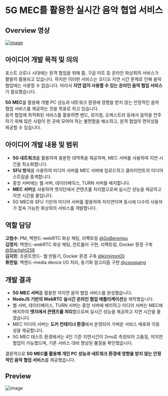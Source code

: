 # 5G MEC를 활용한 실시간 음악 협업 서비스
## Overview 영상
[![image](https://user-images.githubusercontent.com/37897508/224617559-bf8693c0-44e6-485c-95f3-c0d066c370c3.png)](https://youtu.be/YgTgkBeZmn4)
## 아이디어 개발 목적 및 의의
포스트 코로나 시대에는 원격 협업을 위해 줌, 구글 미트 등 온라인 화상회의 서비스가 활발히 활용되고 있습니다. 
하지만 이러한 서비스는 오디오 지연 시간 문제로 인해 음악 협업에는 사용할 수 없습니다.
따라서 **지연 없이 사용할 수 있는 온라인 음악 협업 서비스**가 필요했습니다.

**5G MEC**를 활용해 개별 PC 성능과 네트워크 환경에 영향을 받지 않는 안정적인 음악 협업 서비스를 제공하는 것을 목표로 하고 있습니다.  
음악 협업에 최적화된 서비스를 활용하면 밴드, 뮤지컬, 오케스트라 등에서 음악을 연주하기 위해 많은 사람이 한 곳에 모여야 하는 불편함을 해소하고, 원격 협업의 편의성을 제공할 수 있습니다.

## 아이디어 개발 내용 및 범위
- **5G 네트워크**를 활용하여 충분한 대역폭을 제공하며, MEC 서버를 사용하여 지연 시간을 최소화합니다.
- **SFU 방식**을 사용하여 미디어 서버를 MEC 서버에 업로드하고 클라이언트의 미디어 스트림을 중계합니다.
- 중앙 서버에는 웹 서버, 데이터베이스, TURN 서버를 배치합니다.
- **MEC 서버**를 사용하여 엣지단에서 콘텐츠를 처리함으로써 실시간 성능을 제공하고 지연 시간을 줄입니다.
- 5G MEC와 SFU 기반의 미디어 서버를 활용하여 저지연이며 동시에 다수의 사용자가 접속 가능한 화상회의 서비스를 개발합니다.

## 역할 담당
**고범수**: PM, 백엔드-webRTC 화상 채팅, 리팩토링 <a href="https://github.com/GoBeromsu">@GoBeromsu</a>    
**김명지**: 백엔드-webRTC 화상 채팅, 컨트롤러 구현, 리팩토링, Docker 환경 구축 <a href="https://github.com/Starlight258">@Starlight258</a>     
**김지민**: 프론트엔드- 웹 만들기, Docker 환경 구축  <a href="https://github.com/kimjimin00">@kimjimin00</a>   
**류한일**: 백엔드-media device I/O 처리, 동기화 알고리즘 구현 <a href="https://github.com/cooopang">@cooopang</a>        
  

## 개발 결과
- **5G MEC 서버**를 활용한 저지연 음악 협업 서비스를 완성했습니다.
- **NodeJS 기반의 WebRTC 실시간 온라인 협업 애플리케이션**을 제작했습니다.
- 웹 서버, 데이터베이스, TURN 서버는 중앙 서버에 배치하고 미디어 서버는 MEC에 배치하여 **엣지에서 콘텐츠를 처리**함으로써 실시간 성능을 제공하고 지연 시간을 줄였습니다.
- MEC 미디어 서버는 **도커 컨테이너 환경**에서 운영되어 가벼운 서비스 배포와 이동성을 제공합니다.
- 5G MEC 테스트 환경에서는 4인 기준 지연시간이 2ms로 측정되어 고품질, 저지연 협업이 가능했으며, 기존 서비스 대비 향상된 품질을 확인했습니다.

결론적으로 **5G MEC를 활용해 개인 PC 성능과 네트워크 환경에 영향을 받지 않는 안정적인 음악 협업 서비스**를 제공했습니다.

## Preview
![image](https://user-images.githubusercontent.com/78211281/224594008-192069d5-a996-4e74-89a1-36f8d2318bbb.png)


